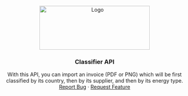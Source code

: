 <div id="top"></div>


<!-- PROJECT LOGO -->
<br />
<div align="center">
  <a href="https://github.com/ThomasMonnier/classifier">
    <img src="https://www.coover.fr/wp-content/uploads/2021/05/papernest.png" alt="Logo" width="300" height="120">
  </a>

<h3 align="center">Classifier API</h3>

  <p align="center">
    With this API, you can import an invoice (PDF or PNG) which will be first classified by its country, then by its supplier, and then by its energy type.
    <br />
    <a href="https://servicedesk.papernest.com/">Report Bug</a>
    ·
    <a href="https://servicedesk.papernest.com/">Request Feature</a>
  </p>
</div>

